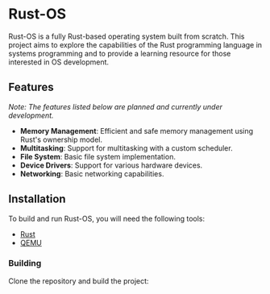 # Rust-OS

Rust-OS is a fully Rust-based operating system built from scratch. This project aims to explore the capabilities of the Rust programming language in systems programming and to provide a learning resource for those interested in OS development.

## Features

*Note: The features listed below are planned and currently under development.*

- **Memory Management**: Efficient and safe memory management using Rust's ownership model.
- **Multitasking**: Support for multitasking with a custom scheduler.
- **File System**: Basic file system implementation.
- **Device Drivers**: Support for various hardware devices.
- **Networking**: Basic networking capabilities.

## Installation

To build and run Rust-OS, you will need the following tools:

- [Rust](https://www.rust-lang.org/tools/install)
- [QEMU](https://www.qemu.org/download/)

### Building

Clone the repository and build the project:

